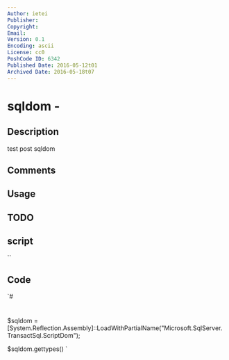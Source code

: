 ```yaml
---
Author: ietei
Publisher: 
Copyright: 
Email: 
Version: 0.1
Encoding: ascii
License: cc0
PoshCode ID: 6342
Published Date: 2016-05-12t01
Archived Date: 2016-05-18t07
---
```


# sqldom - 

## Description

test post sqldom

## Comments



## Usage



## TODO



## script

``

## Code

`#
 #
 $sqldom = [System.Reflection.Assembly]::LoadWithPartialName("Microsoft.SqlServer.TransactSql.ScriptDom");
 
 $sqldom.gettypes()
`

